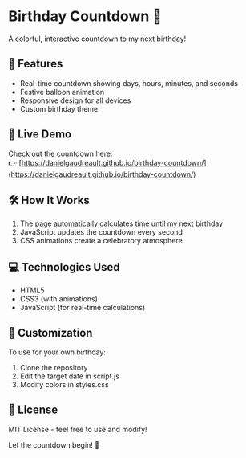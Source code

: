 # Birthday Countdown 🎂

A colorful, interactive countdown to my next birthday!

## 🎈 Features
- Real-time countdown showing days, hours, minutes, and seconds
- Festive balloon animation
- Responsive design for all devices
- Custom birthday theme

## 👀 Live Demo
Check out the countdown here:  
👉 [https://danielgaudreault.github.io/birthday-countdown/](https://danielgaudreault.github.io/birthday-countdown/)

## 🛠️ How It Works
1. The page automatically calculates time until my next birthday
2. JavaScript updates the countdown every second
3. CSS animations create a celebratory atmosphere

## 💻 Technologies Used
- HTML5
- CSS3 (with animations)
- JavaScript (for real-time calculations)

## 🎨 Customization
To use for your own birthday:
1. Clone the repository
2. Edit the target date in script.js
3. Modify colors in styles.css

## 📜 License
MIT License - feel free to use and modify!

Let the countdown begin! 🎉
